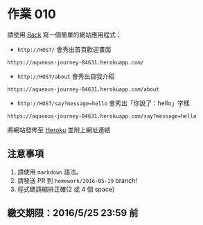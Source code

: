 # 作業 010

請使用 [Rack](http://rack.github.io/) 寫一個簡單的網站應用程式：

* `http://HOST/` 會秀出首頁歡迎畫面
```
https://aqueous-journey-84631.herokuapp.com/
```
* `http://HOST/about` 會秀出自我介紹
```
https://aqueous-journey-84631.herokuapp.com/about
```
* `http://HOST/say?message=hello` 會秀出「你說了：hello」字樣
```
https://aqueous-journey-84631.herokuapp.com/say?message=hello
```

將網站發佈至 [Heroku](https://heroku.com/) 並附上網址連結

## 注意事項

1. 請使用 `markdown` 語法。
2. 請發送 PR 到 `homework/2016-05-19` branch!
3. 程式碼請縮排正確(2 或 4 個 space)

## 繳交期限：2016/5/25 23:59 前
